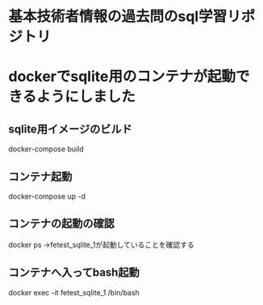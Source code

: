 # 基本技術者情報の過去問のsql学習リポジトリ

# dockerでsqlite用のコンテナが起動できるようにしました

## sqlite用イメージのビルド
docker-compose build

## コンテナ起動
docker-compose up -d

## コンテナの起動の確認
docker ps
->fetest_sqlite_1が起動していることを確認する

## コンテナへ入ってbash起動
docker exec -it fetest_sqlite_1 /bin/bash
